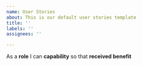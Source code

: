 ```yaml
---
name: User Stories
about: This is our default user stories template
title: ''
labels: ''
assignees: ''

---
```


As a **role** I can **capability** so that **received benefit**
